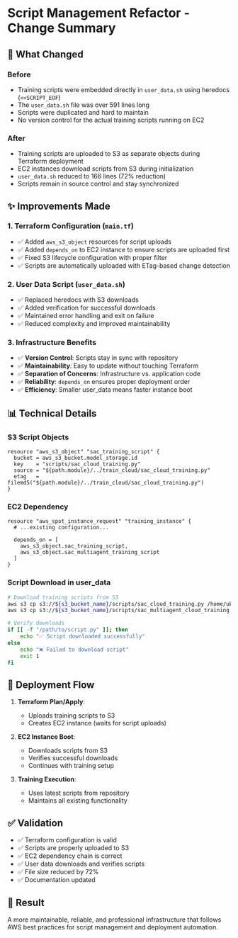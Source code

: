# Script Management Refactor - Change Summary

## 🔄 What Changed

### Before
- Training scripts were embedded directly in `user_data.sh` using heredocs (`<<SCRIPT_EOF`)
- The `user_data.sh` file was over 591 lines long
- Scripts were duplicated and hard to maintain
- No version control for the actual training scripts running on EC2

### After  
- Training scripts are uploaded to S3 as separate objects during Terraform deployment
- EC2 instances download scripts from S3 during initialization
- `user_data.sh` reduced to 166 lines (72% reduction)
- Scripts remain in source control and stay synchronized

## ✨ Improvements Made

### 1. Terraform Configuration (`main.tf`)
- ✅ Added `aws_s3_object` resources for script uploads
- ✅ Added `depends_on` to EC2 instance to ensure scripts are uploaded first
- ✅ Fixed S3 lifecycle configuration with proper filter
- ✅ Scripts are automatically uploaded with ETag-based change detection

### 2. User Data Script (`user_data.sh`)
- ✅ Replaced heredocs with S3 downloads
- ✅ Added verification for successful downloads
- ✅ Maintained error handling and exit on failure
- ✅ Reduced complexity and improved maintainability

### 3. Infrastructure Benefits
- ✅ **Version Control**: Scripts stay in sync with repository
- ✅ **Maintainability**: Easy to update without touching Terraform
- ✅ **Separation of Concerns**: Infrastructure vs. application code
- ✅ **Reliability**: `depends_on` ensures proper deployment order
- ✅ **Efficiency**: Smaller user_data means faster instance boot

## 📊 Technical Details

### S3 Script Objects
```hcl
resource "aws_s3_object" "sac_training_script" {
  bucket = aws_s3_bucket.model_storage.id
  key    = "scripts/sac_cloud_training.py"
  source = "${path.module}/../train_cloud/sac_cloud_training.py"
  etag   = filemd5("${path.module}/../train_cloud/sac_cloud_training.py")
}
```

### EC2 Dependency
```hcl
resource "aws_spot_instance_request" "training_instance" {
  # ...existing configuration...
  
  depends_on = [
    aws_s3_object.sac_training_script,
    aws_s3_object.sac_multiagent_training_script
  ]
}
```

### Script Download in user_data
```bash
# Download training scripts from S3
aws s3 cp s3://${s3_bucket_name}/scripts/sac_cloud_training.py /home/ubuntu/f1tenth_training/train_cloud/
aws s3 cp s3://${s3_bucket_name}/scripts/sac_multiagent_cloud_training.py /home/ubuntu/f1tenth_training/train_cloud/

# Verify downloads
if [[ -f "/path/to/script.py" ]]; then
    echo "✅ Script downloaded successfully"
else
    echo "❌ Failed to download script"
    exit 1
fi
```

## 🎯 Deployment Flow

1. **Terraform Plan/Apply**:
   - Uploads training scripts to S3
   - Creates EC2 instance (waits for script uploads)
   
2. **EC2 Instance Boot**:
   - Downloads scripts from S3
   - Verifies successful downloads
   - Continues with training setup

3. **Training Execution**:
   - Uses latest scripts from repository
   - Maintains all existing functionality

## ✅ Validation

- ✅ Terraform configuration is valid
- ✅ Scripts are properly uploaded to S3
- ✅ EC2 dependency chain is correct
- ✅ User data downloads and verifies scripts
- ✅ File size reduced by 72%
- ✅ Documentation updated

## 🚀 Result

A more maintainable, reliable, and professional infrastructure that follows AWS best practices for script management and deployment automation.
